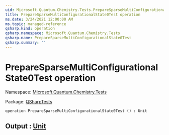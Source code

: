 ```yaml
---
uid: Microsoft.Quantum.Chemistry.Tests.PrepareSparseMultiConfigurationalState0Test
title: PrepareSparseMultiConfigurationalState0Test operation
ms.date: 3/24/2021 12:00:00 AM
ms.topic: managed-reference
qsharp.kind: operation
qsharp.namespace: Microsoft.Quantum.Chemistry.Tests
qsharp.name: PrepareSparseMultiConfigurationalState0Test
qsharp.summary: ''
---
```


# PrepareSparseMultiConfigurationalState0Test operation

Namespace: [Microsoft.Quantum.Chemistry.Tests](xref:Microsoft.Quantum.Chemistry.Tests)

Package: [QSharpTests](https://nuget.org/packages/QSharpTests)




```qsharp
operation PrepareSparseMultiConfigurationalState0Test () : Unit
```


## Output : [Unit](xref:microsoft.quantum.lang-ref.unit)

